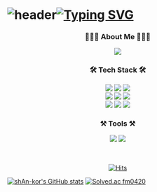 # ![header](https://capsule-render.vercel.app/api?type=waving&color=6994CDEE&text=&animation=twinkling&height=80)[![Typing SVG](https://readme-typing-svg.demolab.com?font=Alkatra&weight=500&size=45&duration=3500&pause=3&color=6994CDEE&center=false&vCenter=false&multiline=true&repeat=false&width=1000&height=100&lines=Welcome+to+shAn-kor's+GitHub!👋)](https://git.io/typing-svg)

<div align="center">
<h3>👨🏻‍💻 About Me 👨🏻‍💻</h3>
<a href="https://liberating-rotate-37b.notion.site/Hi-I-m-Seonghun-1687029c46f1809389e0f6b10199d04a?pvs=4">
<Img src="https://img.shields.io/badge/Notion-000000?style=flat-square&amp;logo=Notion&amp;logoColor=white"/>
</a>
<h3 align="center"> 🛠 Tech Stack 🛠 </h3>
<Img src="https://img.shields.io/badge/Java-007396?style=flat-square&amp;logo=java&amp;logoColor=white"/>
<Img src="https://img.shields.io/badge/Spring-6DB33F?style=flat-square&amp;logo=Spring&amp;logoColor=white"/>
<Img src="https://img.shields.io/badge/SpringBoot-6DB33F?style=flat-square&amp;logo=SpringBoot&amp;logoColor=white"/>
<br>
<Img src="https://img.shields.io/badge/HTML5-E34F26?style=flat-square&amp;logo=html5&amp;logoColor=white"/>
<Img src="https://img.shields.io/badge/CSS3-1572B6?style=flat-square&amp;logo=css3&amp;logoColor=white"/>
<Img src="https://img.shields.io/badge/Javascript-F7DF1E?style=flat-square&amp;logo=javascript&amp;logoColor=white"/>
<br>
<Img src="https://img.shields.io/badge/MySQL-4479A1?style=flat-square&amp;logo=MySQL&amp;logoColor=white"/>
<Img src="https://img.shields.io/badge/PostgreSQL-4169E1?style=flat-square&amp;logo=PostgreSQL&amp;logoColor=white"/>
<Img src="https://img.shields.io/badge/JPA-6DB33F?style=flat-square&amp;logo=Hibernate&amp;logoColor=white"/>

<h3>⚒️ Tools ⚒️</h3>
<Img src="https://img.shields.io/badge/IntelliJ IDEA-000000?style=flat-square&amp;logo=IntellijIdea&amp;logoColor=white"/>
<Img src="https://img.shields.io/badge/GIT-F05032?style=flat-square&amp;logo=git&amp;logoColor=white"/>


<br>
<br>
<br>

[![Hits](https://hits.seeyoufarm.com/api/count/incr/badge.svg?url=https%3A%2F%2Fgithub.com%2FshAn-kor&count_bg=%2379C83D&title_bg=%23555555&icon=&icon_color=%23E7E7E7&title=hits&edge_flat=false)](https://hits.seeyoufarm.com)

</div>

[![shAn-kor's GitHub stats](https://github-readme-stats.vercel.app/api?username=shAn-kor&show_icons=true&theme=radical)](https://github.com/anuraghazra/github-readme-stats)
[![Solved.ac
fm0420](http://mazassumnida.wtf/api/generate_badge?boj=fm0420)](https://solved.ac/fm0420)







<!--
**shAn-kor/shAn-kor** is a ✨ _special_ ✨ repository because its `README.md` (this file) appears on your GitHub profile.

Here are some ideas to get you started:

- 🔭 I’m currently working on ...
- 🌱 I’m currently learning ...
- 👯 I’m looking to collaborate on ...
- 🤔 I’m looking for help with ...
- 💬 Ask me about ...
- 📫 How to reach me: ...
- 😄 Pronouns: ...
- ⚡ Fun fact: ...
-->
